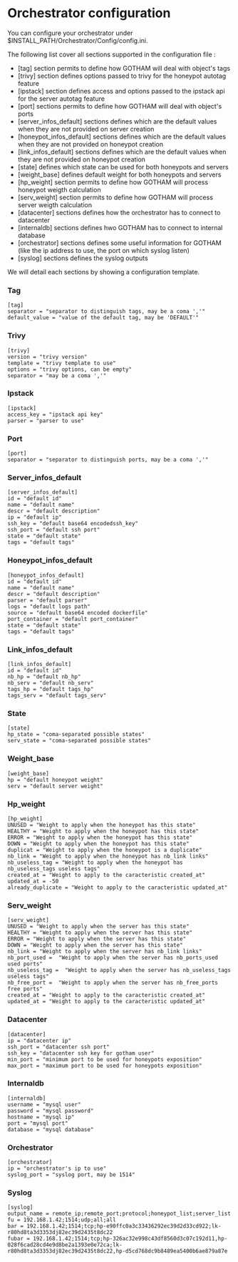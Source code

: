 # Orchestrator configuration

You can configure your orchestrator under $INSTALL_PATH/Orchestrator/Config/config.ini.

The following list cover all sections supported in the configuration file :
  - [tag] section permits to define how GOTHAM will deal with object's tags
  - [trivy] section defines options passed to trivy for the honeypot autotag feature
  - [ipstack] section defines access and options passed to the ipstack api for the server autotag feature
  - [port] sections permits to define how GOTHAM will deal with object's ports
  - [server_infos_default] sections defines which are the default values when they are not provided on server creation
  - [honeypot_infos_default] sections defines which are the default values when they are not provided on honeypot creation
  - [link_infos_default] sections defines which are the default values when they are not provided on honeypot creation
  - [state] defines which state can be used for both honeypots and servers
  - [weight_base] defines default weight for both honeypots and servers
  - [hp_weight] section permits to define how GOTHAM will process honeypot weigth calculation
  - [serv_weight] section permits to define how GOTHAM will process server weigth calculation
  - [datacenter] sections defines how the orchestrator has to connect to datacenter
  - [internaldb] sections defines hwo GOTHAM has to connect to internal database
  - [orchestrator] sections defines some useful information for GOTHAM (like the ip address to use, the port on which syslog listen)
  - [syslog] sections defines the syslog outputs

We will detail each sections by showing a configuration template.

### Tag
```
[tag]
separator = "separator to distinguish tags, may be a coma ','"
default_value = "value of the default tag, may be 'DEFAULT'"
```

### Trivy
```
[trivy]
version = "trivy version"
template = "trivy template to use"
options = "trivy options, can be empty"
separator = "may be a coma ','"
```

### Ipstack
```
[ipstack]
access_key = "ipstack api key"
parser = "parser to use"
```

### Port
```
[port]
separator = "separator to distinguish ports, may be a coma ','"
```

### Server_infos_default
```
[server_infos_default]
id = "default id"
name = "default name"
descr = "default description"
ip = "default ip"
ssh_key = "default base64 encodedssh_key"
ssh_port = "default ssh port"
state = "default state"
tags = "default tags"
```

### Honeypot_infos_default
```
[honeypot_infos_default]
id = "default id"
name = "default name"
descr = "default description"
parser = "default parser"
logs = "default logs path"
source = "default base64 encoded dockerfile"
port_container = "default port_container"
state = "default state"
tags = "default tags"
```

### Link_infos_default
```
[link_infos_default]
id = "default id"
nb_hp = "default nb_hp"
nb_serv = "default nb_serv"
tags_hp = "default tags_hp"
tags_serv = "default tags_serv"
```

### State
```
[state]
hp_state = "coma-separated possible states"
serv_state = "coma-separated possible states"
```

### Weight_base
```
[weight_base]
hp = "default honeypot weight"
serv = "default server weight"
```

### Hp_weight
```
[hp_weight]
UNUSED = "Weight to apply when the honeypot has this state"
HEALTHY = "Weight to apply when the honeypot has this state"
ERROR = "Weight to apply when the honeypot has this state"
DOWN = "Weight to apply when the honeypot has this state"
duplicat = "Weight to apply when the honeypot is a duplicate"
nb_link = "Weight to apply when the honeypot has nb_link links"
nb_useless_tag = "Weight to apply when the honeypot has nb_useless_tags useless tags"
created_at = "Weight to apply to the caracteristic created_at"
updated_at = -50
already_duplicate = "Weight to apply to the caracteristic updated_at"
```

### Serv_weight
```
[serv_weight]
UNUSED = "Weight to apply when the server has this state"
HEALTHY = "Weight to apply when the server has this state"
ERROR = "Weight to apply when the server has this state"
DOWN = "Weight to apply when the server has this state"
nb_link = "Weight to apply when the server has nb_link links"
nb_port_used =  "Weight to apply when the server has nb_ports_used used ports"
nb_useless_tag =  "Weight to apply when the server has nb_useless_tags useless tags"
nb_free_port =  "Weight to apply when the server has nb_free_ports free ports"
created_at = "Weight to apply to the caracteristic created_at"
updated_at = "Weight to apply to the caracteristic updated_at"
```

### Datacenter
```
[datacenter]
ip = "datacenter ip"
ssh_port = "datacenter ssh port"
ssh_key = "datacenter ssh key for gotham user"
min_port = "minimum port to be used for honeypots exposition"
max_port = "maximum port to be used for honeypots exposition"
```

### Internaldb
```
[internaldb]
username = "mysql user"
password = "mysql password"
hostname = "mysql ip"
port = "mysql port"
database = "mysql database"
```

### Orchestrator
```
[orchestrator]
ip = "orchestrator's ip to use"
syslog_port = "syslog port, may be 1514"
```

### Syslog
```
[syslog]
output_name = remote_ip;remote_port;protocol;honeypot_list;server_list
fu = 192.168.1.42;1514;udp;all;all
bar = 192.168.1.42;1514;tcp;hp-e90ffc0a3c33436292ec39d2d33cd922;lk-r80hd8ta3d3353dj82ec39d2435t8dc22
fubar = 192.168.1.42;1514;tcp;hp-326ac32e998c43df8560d3c07c192d11,hp-028f6cad28cd4e9d8be2a1393e0e72ca;lk-r80hd8ta3d3353dj82ec39d2435t8dc22,hp-d5cd768dc9b8489ea5400b6ae879a87e
```